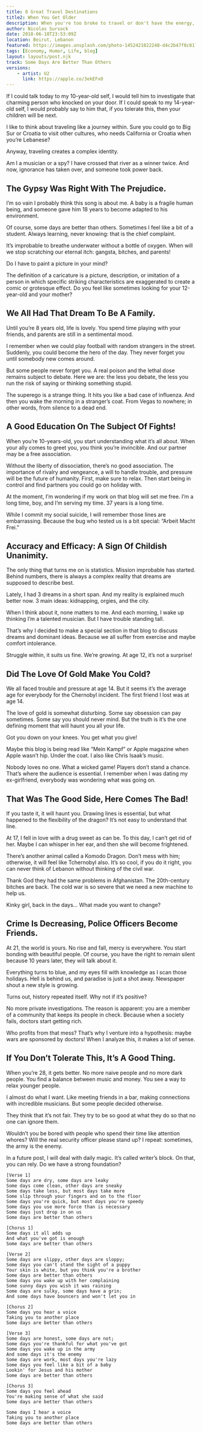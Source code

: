 ```yaml
---
title: 8 Great Travel Destinations
title2: When You Get Older
description: When you're too broke to travel or don't have the energy, a little of nostalgia and taking a trip down memory lane can make you revitalized.
author: Nicolas Sursock
date: 2018-06-18T23:53:09Z
location: Beirut, Lebanon
featured: https://images.unsplash.com/photo-1452421822248-d4c2b47f0c81?ixlib=rb-1.2.1&ixid=MnwxMjA3fDB8MHxwaG90by1wYWdlfHx8fGVufDB8fHx8&auto=format&fit=crop
tags: [Economy, Humor, Life, blog]
layout: layouts/post.njk
track: Some Days Are Better Than Others
versions:
    - artist: U2
      link: https://apple.co/3ekEFxO
---
```


If I could talk today to my 10-year-old self, I would tell him to investigate that charming person who knocked on your door. If I could speak to my 14-year-old self, I would probably say to him that, if you tolerate this, then your children will be next.

I like to think about traveling like a journey within. Sure you could go to Big Sur or Croatia to visit other cultures, who needs California or Croatia when you’re Lebanese?

Anyway, traveling creates a complex identity.

Am I a musician or a spy? I have crossed that river as a winner twice. And now, ignorance has taken over, and someone took power back.

## The Gypsy Was Right With The Prejudice.
I’m so vain I probably think this song is about me. A baby is a fragile human being, and someone gave him 18 years to become adapted to his environment.

Of course, some days are better than others. Sometimes I feel like a bit of a student. Always learning, never knowing: that is the chief complaint.

It’s improbable to breathe underwater without a bottle of oxygen. When will we stop scratching our eternal itch: gangsta, bitches, and parents!

Do I have to paint a picture in your mind?

The definition of a caricature is a picture, description, or imitation of a person in which specific striking characteristics are exaggerated to create a comic or grotesque effect. Do you feel like sometimes looking for your 12-year-old and your mother?

## We All Had That Dream To Be A Family.
Until you’re 8 years old, life is lovely. You spend time playing with your friends, and parents are still in a sentimental mood.

I remember when we could play football with random strangers in the street. Suddenly, you could become the hero of the day. They never forget you until somebody new comes around.

But some people never forget you. A real poison and the lethal dose remains subject to debate. Here we are: the less you debate, the less you run the risk of saying or thinking something stupid.

The superego is a strange thing. It hits you like a bad case of influenza.
And then you wake the morning in a stranger’s coat. From Vegas to nowhere; in other words, from silence to a dead end.

## A Good Education On The Subject Of Fights!
When you’re 10-years-old, you start understanding what it’s all about. When your ally comes to greet you, you think you’re invincible. And our partner may be a free association.

Without the liberty of dissociation, there’s no good association.
The importance of rivalry and vengeance, a will to handle trouble, and pressure will be the future of humanity. First, make sure to relax. Then start being in control and find partners you could go on holiday with.

At the moment, I’m wondering if my work on that blog will set me free. I’m a long time, boy, and I’m serving my time. 37 years is a long time.

While I commit my social suicide, I will remember those lines are embarrassing. Because the bug who tested us is a bit special: “Arbeit Macht Frei.”

## Accuracy and Efficacy: A Sign Of Childish Unanimity.
The only thing that turns me on is statistics. Mission improbable has started. Behind numbers, there is always a complex reality that dreams are supposed to describe best.

Lately, I had 3 dreams in a short span. And my reality is explained much better now. 3 main ideas: kidnapping, orgies, and the city.

When I think about it, none matters to me. And each morning, I wake up thinking I’m a talented musician. But I have trouble standing tall.

That’s why I decided to make a special section in that blog to discuss dreams and dominant ideas. Because we all suffer from exercise and maybe comfort intolerance.

Struggle within, it suits us fine. We’re growing. At age 12, it’s not a surprise!

## Did The Love Of Gold Make You Cold?
We all faced trouble and pressure at age 14. But it seems it’s the average age for everybody for the Chernobyl incident. The first friend I lost was at age 14.

The love of gold is somewhat disturbing. Some say obsession can pay sometimes. Some say you should never mind. But the truth is it’s the one defining moment that will haunt you all your life.

Got you down on your knees. You get what you give!

Maybe this blog is being read like “Mein Kampf” or Apple magazine when Apple wasn’t hip. Under the coat. I also like Chris Isaak’s music.

Nobody loves no one. What a wicked game! Players don’t stand a chance. That’s where the audience is essential. I remember when I was dating my ex-girlfriend, everybody was wondering what was going on.

## That Was The Good Side, Here Comes The Bad!
If you taste it, it will haunt you. Drawing lines is essential, but what happened to the flexibility of the dragon? It’s not easy to understand that line.

At 17, I fell in love with a drug sweet as can be. To this day, I can’t get rid of her. Maybe I can whisper in her ear, and then she will become frightened.

There’s another animal called a Komodo Dragon. Don’t mess with him; otherwise, it will feel like Tchernobyl also. It’s so cool, if you do it right, you can never think of Lebanon without thinking of the civil war.

Thank God they had the same problems in Afghanistan. The 20th-century bitches are back. The cold war is so severe that we need a new machine to help us.

Kinky girl, back in the days… What made you want to change?

## Crime Is Decreasing, Police Officers Become Friends.
At 21, the world is yours. No rise and fall, mercy is everywhere. You start bonding with beautiful people. Of course, you have the right to remain silent because 10 years later, they will talk about it.

Everything turns to blue, and my eyes fill with knowledge as I scan those holidays. Hell is behind us, and paradise is just a shot away. Newspaper shout a new style is growing.

Turns out, history repeated itself. Why not if it’s positive?

No more private investigations. The reason is apparent: you are a member of a community that keeps its people in check. Because when a society fails, doctors start getting rich.

Who profits from that mess? That’s why I venture into a hypothesis: maybe wars are sponsored by doctors! When I analyze this, it makes a lot of sense.

## If You Don’t Tolerate This, It’s A Good Thing.
When you’re 28, it gets better. No more naive people and no more dark people. You find a balance between music and money. You see a way to relax younger people.

I almost do what I want. Like meeting friends in a bar, making connections with incredible musicians. But some people decided otherwise.

They think that it’s not fair. They try to be so good at what they do so that no one can ignore them.

Wouldn’t you be bored with people who spend their time like attention whores? Will the real security officer please stand up? I repeat: sometimes, the army is the enemy.

In a future post, I will deal with daily magic. It’s called writer’s block. On that, you can rely. Do we have a strong foundation?

```
[Verse 1]
Some days are dry, some days are leaky
Some days come clean, other days are sneaky
Some days take less, but most days take more
Some slip through your fingers and on to the floor
Some days you're quick, but most days you're speedy
Some days you use more force than is necessary
Some days just drop in on us
Some days are better than others

[Chorus 1]
Some days it all adds up
And what you've got is enough
Some days are better than others

[Verse 2]
Some days are slippy, other days are sloppy;
Some days you can't stand the sight of a puppy
Your skin is white, but you think you're a brother
Some days are better than others
Some days you wake up with her complaining
Some sunny days you wish it was raining
Some days are sulky, some days have a grin;
And some days have bouncers and won't let you in

[Chorus 2]
Some days you hear a voice
Taking you to another place
Some days are better than others

[Verse 3]
Some days are honest, some days are not;
Some days you're thankful for what you've got
Some days you wake up in the army
And some days it's the enemy
Some days are work, most days you're lazy
Some days you feel like a bit of a baby
Lookin' for Jesus and his mother
Some days are better than others

[Chorus 3]
Some days you feel ahead
You're making sense of what she said
Some days are better than others

Some days I hear a voice
Taking you to another place
Some days are better than others
```